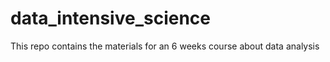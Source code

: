 # data_intensive_science
This repo contains the materials for an 6 weeks course about data analysis

